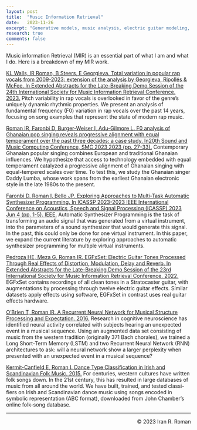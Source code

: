 ```yaml
---
layout: post
title:  "Music Information Retrieval"
date:   2023-11-26
excerpt: "Generative models, music analysis, electric guitar modeling, etcetera. "
research: true
comments: false
---
```


Music information Retrieval (MIR) is an essential part of what 
I am and what I do. Here is a breakdown of my MIR work. 

[KL Walls, IR Roman, B Steers, E Georgieva. Total variation in popular rap vocals from 2009-2023: extension of the analysis by Georgieva, Ripollés & McFee. In Extended Abstracts for the Late-Breaking Demo Session of the 24th International Society for Music Information Retrieval Conference. 2023.](https://ccrma.stanford.edu/~iran/papers/Walls_et_al_ISMIR_2023.pdf)
Pitch variability in rap vocals is overlooked in favor of the genre’s 
uniquely dynamic rhythmic properties. We present an analysis of fundamental 
frequency (F0) variation in rap vocals over the past 14 years, focusing on 
song examples that represent the state of modern rap music. 

[Roman IR, Faronbi D, Burger-Weiser I, Adu-Gilmore L. F0 analysis of Ghanaian pop singing reveals progressive alignment with equal temperament over the past three decades: a case study. In20th Sound and Music Computing Conference, SMC 2023 2023 (pp. 27-33).](https://ccrma.stanford.edu/~iran/papers/Roman_et_al_SMC_2023.pdf)
Contemporary Ghanaian popular singing combines European and traditional Ghanaian influences. We hypothesize that access to technology embedded with equal temperament catalyzed a progressive alignment of Ghanaian singing with equal-tempered scales over time. To test this, we study the Ghanaian singer Daddy Lumba, whose work spans from the earliest Ghanaian electronic style in the late 1980s to the present. 

[Faronbi D, Roman I, Bello JP. Exploring Approaches to Multi-Task Automatic Synthesizer Programming. In ICASSP 2023-2023 IEEE International Conference on Acoustics, Speech and Signal Processing (ICASSP) 2023 Jun 4 (pp. 1-5). IEEE.](https://ccrma.stanford.edu/~iran/papers/Faronbi_et_al_ICASSP_2023.pdf)
Automatic Synthesizer Programming is the task of transforming an audio signal that was generated from a virtual instrument, into the parameters of a sound synthesizer that would generate this signal. In the past, this could only be done for one virtual instrument. In this paper, we expand the current literature by exploring approaches to automatic synthesizer programming for multiple virtual instruments.

[Pedroza HE, Meza G, Roman IR. EGFxSet: Electric Guitar Tones Processed Through Real Effects of Distortion, Modulation, Delay and Reverb. In Extended Abstracts for the Late-Breaking Demo Session of the 23rd International Society for Music Information Retrieval Conference. 2022.](https://ccrma.stanford.edu/~iran/papers/Pedroza_et_al_ISMIR_2022.pdf)
EGFxSet contains recordings of all clean tones in a Stratocaster guitar, with augmentations by processing through twelve electric guitar effects. Similar datasets apply effects using software, EGFxSet in contrast uses real guitar effects hardware.

[O’Brien T, Roman IR. A Recurrent Neural Network for Musical Structure Processing and Expectation. 2016.](https://ccrma.stanford.edu/~iran/papers/Obrien_and_Roman_CS224D_2016.pdf)
Research in cognitive neuroscience has identified neural activity correlated with subjects hearing an unexpected event in a musical sequence. Using an augmented data set consisting of music from the western tradition (originally 371 Bach chorales), we trained a Long Short-Term Memory (LSTM) and two Recurrent Neural Network (RNN) architectures to ask: will a neural network show a larger perplexity when presented with an unexpected event in a musical sequence?

[Kermit-Canfield E, Roman I. Dance Type Classification in Irish and Scandinavian Folk Music. 2015.](https://ccrma.stanford.edu/~iran/papers/KermitCanfield_and_Roman_CS229_2015.pdf)
For centuries, western cultures have written folk songs down. In the 21st century, this has resulted in large databases of music from all around the world. We have built, trained, and tested classi- fiers on Irish and Scandinavian dance music using songs encoded in symbolic representation (ABC format), downloaded from John Chamber’s online folk-song database.

---
<p align="right">
&copy; 2023 Iran R. Roman
</p>
